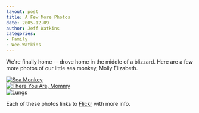 ```yaml
---
layout: post
title: A Few More Photos
date: 2005-12-09
author: Jeff Watkins
categories:
- Family
- Wee-Watkins
---
```


We're finally home -- drove home in the middle of a blizzard. Here are a few more photos of our little sea monkey, Molly Elizabeth.

<div class="figure"><a href="http://www.flickr.com/photo.gne?id=71932447"><img class="photo" src="http://static.flickr.com/20/71932447_7180f12bfc.jpg" alt="Sea Monkey" border="0"></a></div>

<div class="figure"><a href="http://www.flickr.com/photo.gne?id=71932440"><img class="photo" src="http://static.flickr.com/35/71932440_ed3f8b990c.jpg" alt="There You Are, Mommy" border="0"></a></div>

<div class="figure"><a href="http://www.flickr.com/photo.gne?id=71932437"><img class="photo" src="http://static.flickr.com/35/71932437_8c3e2dfb03.jpg" alt="Lungs" border="0"></a></div>

Each of these photos links to [Flickr](http://flickr.com/) with more info.
